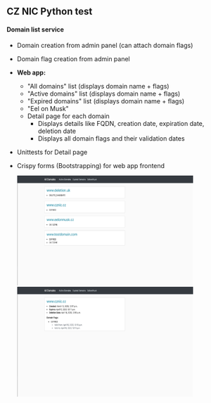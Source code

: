 <h2>CZ NIC Python test</h2>

<h4><b>Domain list service</b></h4>

- Domain creation from admin panel (can attach domain flags)
- Domain flag creation from admin panel
- <b>Web app:</b>
  - "All domains" list (displays domain name + flags)
  - "Active domains" list (displays domain name + flags)
  - "Expired domains" list (displays domain name + flags)
  - "Eel on Musk"
  - Detail page for each domain
    - Displays details like FQDN, creation date, expiration date, deletion date
    - Displays all domain flags and their validation dates
- Unittests for Detail page
- Crispy forms (Bootstrapping) for web app frontend

  <img src="/domains/static/images/screen1.png" height="250" width="400">
  <img src="/domains/static/images/screen2.png" height="250" width="400">
